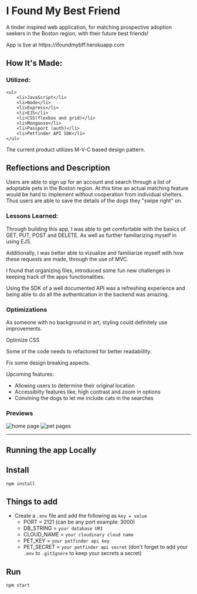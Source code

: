 # I Found My Best Friend
<p> A tinder inspired web application, for matching prospective adoption seekers in the Boston region, with their future best friends! </p>
App is live at https://ifoundmybff.herokuapp.com

## How It's Made:
### Utilized: 
    <ul> 
        <li>JavaScript</li>
        <li>Node</li>
        <li>Express</li>
        <li>EJS</li>
        <li>CSS(flexbox and grid)</li>
        <li>Mongoose</li>
        <li>Passport (auth)</li>
        <li>Petfinder API SDK</li>
    </ul>
<p>The current product utilizes M-V-C based design pattern.</p>

## Reflections and Description
<p>Users are able to sign up for an account and search through a list of adoptable pets in the Boston region. At this time an actual matching feature would be hard to implement without cooperation from individual shelters. Thus users are able to save the details of the dogs they "swipe right" on.<p/>


### Lessons Learned:
<p>Through building this app, I was able to get comfortable with the basics of GET, PUT, POST and DELETE. As well as further familiarizing myself in using EJS.</p>
<p>Additionally, I was better able to vizualize and familiarize myself with how these requests are made, through the use of MVC. </p>
<p>I found that organizing files, introduced some fun new challenges in keeping track of the apps functionalities.</p>
<p>Using the SDK of a well documented API was a refreshing experience and being able to do all the authentication in the backend was amazing.</p>

### Optimizations
<p>As someone with no background in art, styling could definitely use improvements.</p>
<p>Optimize CSS</p>
<p>Some of the code needs to refactored for better readabiility. </p>
<p>Fix some design breaking aspects. </p>
<p>Upcoming features: </p>
    <ul> 
        <li>Allowing users to determine their original location</li>
        <li>Accessibilty features like, high contrast and zoom in options</li>
        <li>Convining the dogs to let me include cats in the searches</li>
    </ul>
    
### Previews 
![home page](https://res.cloudinary.com/codechella/image/upload/v1639342395/bff-finder_e7kqrc.png)
![pet pages](https://res.cloudinary.com/codechella/image/upload/v1639342486/dog-page_rv6spc.png)
    
---

## Running the app Locally

<h2> Install </h2>

`npm install`


<h2> Things to add </h2>

- Create a `.env` file and add the following as `key = value` 
  - PORT = 2121 (can be any port example: 3000)
  - DB_STRING = `your database URI`
  - CLOUD_NAME = `your cloudinary cloud name`
  - PET_KEY = `your petfinder api key`
  - PET_SECRET = `your petfinder api secret`
(don't forget to add your `.env` to `.gitIgnore` to keep your secrets a secret)

<h2> Run </h2>

`npm start`
